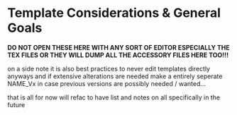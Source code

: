 # Template Considerations & General Goals

**DO NOT OPEN THESE HERE WITH ANY SORT OF EDITOR ESPECIALLY THE TEX FILES OR THEY WILL DUMP ALL THE ACCESSORY FILES HERE TOO!!!**

on a side note it is also best practices to never edit templates directly anyways and if extensive alterations are needed make a entirely seperate NAME_Vx in case previous versions are possibly needed / wanted...

that is all for now will refac to have list and notes on all specifically in the future